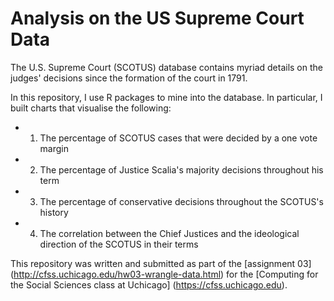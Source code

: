 # Analysis on the US Supreme Court Data

The U.S. Supreme Court (SCOTUS) database contains myriad details on the judges' decisions since the formation of the court in 1791. 

In this repository, I use R packages to mine into the database. In particular, I built charts that visualise the following:

* 1) The percentage of SCOTUS cases that were decided by a one vote margin
* 2) The percentage of Justice Scalia's majority decisions throughout his term
* 3) The percentage of conservative decisions throughout the SCOTUS's history
* 4) The correlation between the Chief Justices and the ideological direction of the SCOTUS in their terms

This repository was written and submitted as part of the [assignment 03] (http://cfss.uchicago.edu/hw03-wrangle-data.html) for the [Computing for the Social Sciences class at Uchicago] (https://cfss.uchicago.edu).